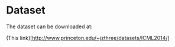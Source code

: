 # Dataset

The dataset can be downloaded at:

(This link)[http://www.princeton.edu/~jzthree/datasets/ICML2014/]
